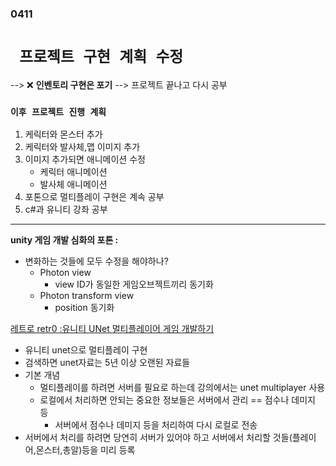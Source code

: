 ### 0411  


# ` 프로젝트 구현 계획 수정`
--> ❌ **인벤토리 구현은 포기** --> 프로젝트 끝나고 다시 공부

### `이후 프로젝트 진행 계획`
1. 케릭터와 몬스터 추가
2. 케릭터와 발사체,맵 이미지 추가
3. 이미지 추가되면 애니메이션 수정
   - 케릭터 애니메이션
   - 발사체 애니메이션
4. 포톤으로 멀티플레이 구현은 계속 공부
5. c#과 유니티 강좌 공부
 
---  

**unity 게임 개발 심화의 포톤 :**
- 변화하는 것들에 모두 수정을 해야하나?
  - Photon view 
    - view ID가 동일한 게임오브젝트끼리 동기화
  - Photon  transform view
    - position 동기화


[레트로 retr0 :유니티 UNet 멀티플레이어 게임 개발하기](https://www.youtube.com/playlist?list=PLctzObGsrjfwF7kkoraWb235U8Z602gx1)  
- 유니티 unet으로 멀티플레이 구현
- 검색하면 unet자료는 5년 이상 오랜된 자료들
- 기본 개념
  - 멀티플레이를 하려면 서버를 필요로 하는데 강의에서는 unet multiplayer 사용
  - 로컬에서 처리하면 안되는 중요한 정보들은 서버에서 관리 == 점수나 데미지 등
    - 서버에서 점수나 데미지 등을 처리하여 다시 로컬로 전송
 - 서버에서 처리를 하려면 당연히 서버가 있어야 하고 서버에서 처리할 것들(플레이어,몬스터,총알)등을 미리 등록

